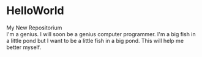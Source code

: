 # HelloWorld
My New Repositorium
<br>I'm a genius. I will soon be a genius computer programmer. I'm a big fish in a little pond but I want to be a little fish in a big pond. This will help me better myself.
